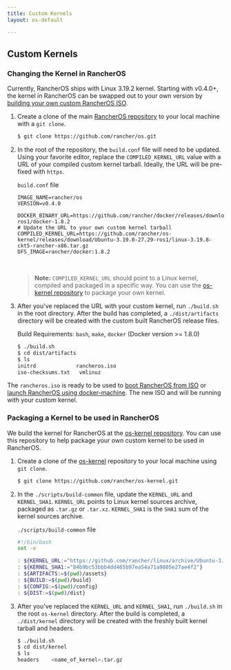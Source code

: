 ```yaml
---
title: Custom Kernels
layout: os-default

---
```


## Custom Kernels

### Changing the Kernel in RancherOS 

Currently, RancherOS ships with Linux 3.19.2 kernel. Starting with v0.4.0+, the kernel in RancherOS can be swapped out to your own version by [building your own custom RancherOS ISO]({{site.baseurl}}/os/configuration/custom-rancheros-iso/).

 1. Create a clone of the main [RancherOS repository](https://github.com/rancher/os) to your local machine with a `git clone`. 

    ```bash
    $ git clone https://github.com/rancher/os.git
    ```

 2. In the root of the repository, the `build.conf` file will need to be updated. Using your favorite editor, replace the `COMPILED_KERNEL_URL` value with a URL of your compiled custom kernel tarball. Ideally, the URL will be pre-fixed with `https`. 

    `build.conf` file

    ```
    IMAGE_NAME=rancher/os
    VERSION=v0.4.0
 
    DOCKER_BINARY_URL=https://github.com/rancher/docker/releases/download/v1.8.2-ros1/docker-1.8.2
    # Update the URL to your own custom kernel tarball
    COMPILED_KERNEL_URL=https://github.com/rancher/os-kernel/releases/download/Ubuntu-3.19.0-27.29-ros1/linux-3.19.8-ckt5-rancher-x86.tar.gz
    DFS_IMAGE=rancher/docker:1.8.2
    ```

    <br>

    > **Note:** `COMPILED_KERNEL_URL` should point to a Linux kernel, compiled and packaged in a specific way. You can use the [os-kernel repository](https://github.com/rancher/os-kernel) to package your own kernel.
  
 3. After you've replaced the URL with your custom kernel, run `./build.sh` in the root directory. After the build has completed, a `./dist/artifacts` directory will be created with the custom built RancherOS release files. 

     Build Requirements: `bash`, `make`, `docker` (Docker version >= 1.8.0)
     
    ```bash
    $ ./build.sh
    $ cd dist/artifacts
    $ ls
    initrd             rancheros.iso
    iso-checksums.txt	vmlinuz
    ```

The `rancheros.iso` is ready to be used to [boot RancherOS from ISO]({{site.baseurl}}/os/running-rancheros/workstation/boot-from-iso/) or [launch RancherOS using docker-machine]({{site.baseurl}}/os/running-rancheros/workstation/docker-machine). The new ISO and will be running with your custom kernel. 

### Packaging a Kernel to be used in RancherOS

We build the kernel for RancherOS at the [os-kernel repository](https://github.com/rancher/os-kernel). You can use this repository to help package your own custom kernel to be used in RancherOS.


1. Create a clone of the [os-kernel](https://github.com/rancher/os-kernel) repository to your local machine using `git clone`.
    
   ```bash
   $ git clone https://github.com/rancher/os-kernel.git
   ```

2. In the `./scripts/build-common` file, update the `KERNEL_URL` and `KERNEL_SHA1`. `KERNEL_URL` points to Linux kernel sources archive, packaged as `.tar.gz` or `.tar.xz`. `KERNEL_SHA1` is the `SHA1` sum of the kernel sources archive. 

   `./scripts/build-common` file

   ```bash
   #!/bin/bash
   set -e

   : ${KERNEL_URL:="https://github.com/rancher/linux/archive/Ubuntu-3.19.0-27.29.tar.gz"}
   : ${KERNEL_SHA1:="84b9bc53bbb4dd465b97ea54a71a9805e27ae4f2"}
   : ${ARTIFACTS:=$(pwd)/assets}
   : ${BUILD:=$(pwd)/build}
   : ${CONFIG:=$(pwd)/config}
   : ${DIST:=$(pwd)/dist}
   ```

3. After you've replaced the `KERNEL_URL` and `KERNEL_SHA1`, run `./build.sh` in the root `os-kernel` directory. After the build is completed, a `./dist/kernel` directory will be created with the freshly built kernel tarball and headers. 
   
   ```bash
   $ ./build.sh
   $ cd dist/kernel
   $ ls
   headers    <name_of_kernel>.tar.gz
   ```